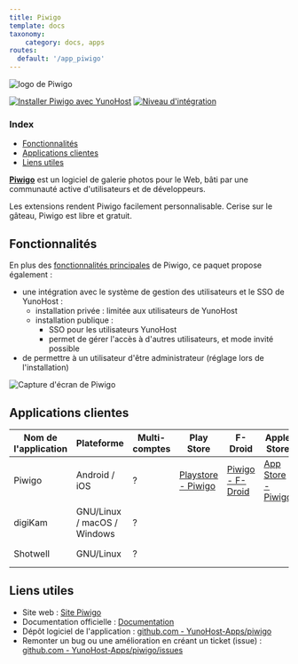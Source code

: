 ```yaml
---
title: Piwigo
template: docs
taxonomy:
    category: docs, apps
routes:
  default: '/app_piwigo'
---
```


![logo de Piwigo](image://piwigo_logo-2.png?width=80)

[![Installer Piwigo avec YunoHost](https://install-app.yunohost.org/install-with-yunohost.png)](https://install-app.yunohost.org/?app=piwigo) [![Niveau d'intégration](https://dash.yunohost.org/integration/piwigo.svg)](https://dash.yunohost.org/appci/app/piwigo)

### Index

- [Fonctionnalités](#fonctionnalités)
- [Applications clientes](#applications-clientes)
- [Liens utiles](#liens-utiles)

**[Piwigo](https://fr.piwigo.org)** est un logiciel de galerie photos pour le Web, bâti par une communauté active d'utilisateurs et de développeurs.

Les extensions rendent Piwigo facilement personnalisable. Cerise sur le gâteau, Piwigo est libre et gratuit.

## Fonctionnalités

En plus des [fonctionnalités principales](https://fr.piwigo.org/fonctionnalites) de Piwigo, ce paquet propose également :

* une intégration avec le système de gestion des utilisateurs et le SSO de YunoHost :
   * installation privée : limitée aux utilisateurs de YunoHost
   * installation publique :
      * SSO pour les utilisateurs YunoHost
      * permet de gérer l'accès à d'autres utilisateurs, et mode invité possible
* de permettre à un utilisateur d'être administrateur (réglage lors de l'installation)

![Capture d'écran de Piwigo](image://piwigo_screenshot.jpg)

## Applications clientes

| Nom de l'application | Plateforme | Multi-comptes | Play Store | F-Droid | Apple Store | Autre |
|-----------------------|------------|---------------|------------|---------|-------------|---------|
| Piwigo | Android / iOS | ? | [Playstore - Piwigo](https://play.google.com/store/apps/details?id=org.piwigo.android&hl=fr) | [Piwigo - F-Droid](https://f-droid.org/packages/org.piwigo.android/)| [App Store - Piwigo](https://apps.apple.com/fr/app/piwigo/id472225196) |  |
| digiKam | GNU/Linux / macOS / Windows | ? |    |    |    | [digiKam Download](https://www.digikam.org/download/) |
| Shotwell | GNU/Linux | ? |    |    |    | [Install Shotwell](https://wiki.gnome.org/Apps/Shotwell/BuildingAndInstalling) |

## Liens utiles

+ Site web : [Site Piwigo](https://fr.piwigo.org)
+ Documentation officielle : [Documentation](https://piwigo.org/doc/doku.php)
+ Dépôt logiciel de l'application : [github.com - YunoHost-Apps/piwigo](https://github.com/YunoHost-Apps/piwigo_ynh)
+ Remonter un bug ou une amélioration en créant un ticket (issue) : [github.com - YunoHost-Apps/piwigo/issues](https://github.com/YunoHost-Apps/piwigo_ynh/issues)
